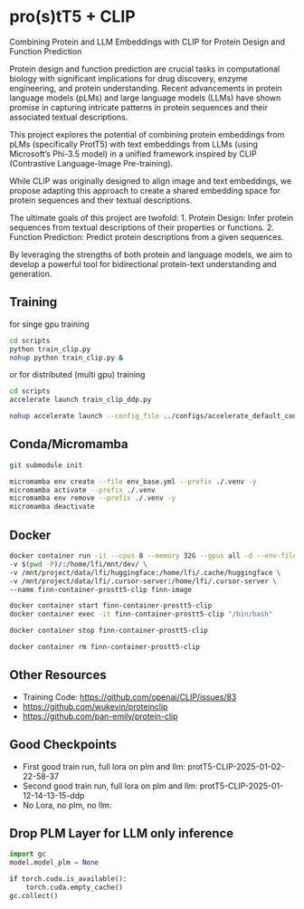 # pro(s)tT5 + CLIP

Combining Protein and LLM Embeddings with CLIP for Protein Design and Function Prediction

Protein design and function prediction are crucial tasks in computational biology with significant implications for drug discovery, enzyme engineering, and protein understanding. Recent advancements in protein language models (pLMs) and large language models (LLMs) have shown promise in capturing intricate patterns in protein sequences and their associated textual descriptions.

This project explores the potential of combining protein embeddings from pLMs (specifically ProtT5) with text embeddings from LLMs (using Microsoft’s Phi-3.5 model) in a unified framework inspired by CLIP (Contrastive Language-Image Pre-training).

While CLIP was originally designed to align image and text embeddings, we propose adapting this approach to create a shared embedding space for protein sequences and their textual descriptions.

The ultimate goals of this project are twofold: 1. Protein Design: Infer protein sequences from textual descriptions of their properties or functions. 2. Function Prediction: Predict protein descriptions from a given sequences.

By leveraging the strengths of both protein and language models, we aim to develop a powerful tool for bidirectional protein-text understanding and generation.

## Training

for singe gpu training

```sh
cd scripts
python train_clip.py
nohup python train_clip.py &
```

or for distributed (multi gpu) training

```sh
cd scripts
accelerate launch train_clip_ddp.py

nohup accelerate launch --config_file ../configs/accelerate_default_config.yaml train_clip_ddp.py &
```

## Conda/Micromamba

```sh
git submodule init

micromamba env create --file env_base.yml --prefix ./.venv -y
micromamba activate --prefix ./.venv
micromamba env remove --prefix ./.venv -y
micromamba deactivate
```

## Docker

```sh
docker container run -it --cpus 8 --memory 32G --gpus all -d --env-file ~/.docker_config/env.list \
-v $(pwd -P)/:/home/lfi/mnt/dev/ \
-v /mnt/project/data/lfi/huggingface:/home/lfi/.cache/huggingface \
-v /mnt/project/data/lfi/.cursor-server:/home/lfi/.cursor-server \
--name finn-container-prostt5-clip finn-image 

docker container start finn-container-prostt5-clip
docker container exec -it finn-container-prostt5-clip "/bin/bash" 

docker container stop finn-container-prostt5-clip

docker container rm finn-container-prostt5-clip
```

## Other Resources

* Training Code: https://github.com/openai/CLIP/issues/83
* https://github.com/wukevin/proteinclip
* https://github.com/pan-emily/protein-clip

## Good Checkpoints

- First good train run, full lora on plm and llm: protT5-CLIP-2025-01-02-22-58-37
- Second good train run, full lora on plm and llm: protT5-CLIP-2025-01-12-14-13-15-ddp
- No Lora, no plm, no llm:

## Drop PLM Layer for LLM only inference

```python
import gc
model.model_plm = None

if torch.cuda.is_available():
    torch.cuda.empty_cache()
gc.collect()
```